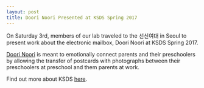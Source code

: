 ```yaml
---
layout: post
title: Doori Noori Presented at KSDS Spring 2017
---
```


On Saturday 3rd, members of our lab traveled to the 선신여대 in Seoul to present work about the electronic mailbox, Doori Noori at KSDS Spring 2017.

[Doori Noori](/projects/doori_noori) is meant to emotionally connect parents and their preschoolers by allowing the transfer of postcards with photographs between their preschoolers at preschool and them parents at work.


Find out more about KSDS <a target = "_blank" href = "http://www.design-science.or.kr/eng_index.asp">here</a>.

